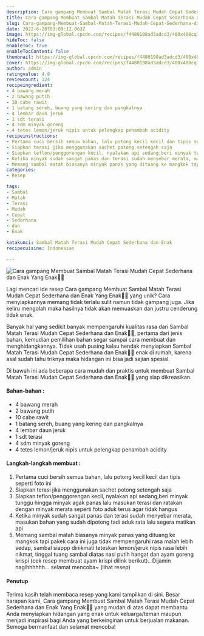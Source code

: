 ```yaml
---
description: Cara gampang Membuat Sambal Matah Terasi Mudah Cepat Sederhana dan Enak Yang Enak"
title: Cara gampang Membuat Sambal Matah Terasi Mudah Cepat Sederhana dan Enak Yang Enak
slug: Cara-gampang-Membuat-Sambal-Matah-Terasi-Mudah-Cepat-Sederhana-dan-Enak-Yang-Enak
date: 2022-6-20T03:09:12.063Z
image: https://img-global.cpcdn.com/recipes/f4480198ad3adcd3/400x400cq70/photo.jpg
hideToc: false
enableToc: true
enableTocContent: false
thumbnail: https://img-global.cpcdn.com/recipes/f4480198ad3adcd3/400x400cq70/photo.jpg
cover: https://img-global.cpcdn.com/recipes/f4480198ad3adcd3/400x400cq70/photo.jpg
author: admin
ratingvalue: 4.8
reviewcount: 124
recipeingredient:
- 4 bawang merah
- 2 bawang putih
- 10 cabe rawit
- 1 batang sereh, buang yang kering dan pangkalnya
- 4 lembar daun jeruk
- 1 sdt terasi
- 4 sdm minyak goreng
- 4 tetes lemon/jeruk nipis untuk pelengkap penambah acidity
recipeinstructions:
- Pertama cuci bersih semua bahan, lalu potong kecil kecil dan tipis seperti foto ini
- Siapkan terasi jika menggunakan sachet potong setengah saja
- Siapkan teflon/penggorengan kecil, nyalakan api sedang,beri minyak tunggu hingga minyak agak panas lalu masukan terasi dan ratakan dengan minyak merata seperti foto aduk terus agar tidak hangus
- Ketika minyak sudah sangat panas dan terasi sudah menyebar merata, masukan bahan yang sudah dipotong tadi aduk rata lalu segera matikan api
- Memang sambal matah biasanya minyak panas yang dituang ke mangkok tapi pakek cara ini juga tidak mempengaruhi rasa malah lebih sedap, sambal siappp dinikmati teteskan lemon/jeruk nipis rasa lebih nikmat, tinggal tuang sambal diatas nasi putih hangat dan ayam goreng krispi (cek resep membuat ayam krispi dilink berikut).. Dijamin nagihhhhhh... selamat mencoba~ (lihat resep)
categories:
- Resep

tags:
- Sambal
- Matah
- Terasi
- Mudah
- Cepat
- Sederhana
- dan
- Enak

katakunci: Sambal Matah Terasi Mudah Cepat Sederhana dan Enak
recipecuisine: Indonesian

---
```


![Cara gampang Membuat Sambal Matah Terasi Mudah Cepat Sederhana dan Enak Yang Enak👩‍🍳](https://img-global.cpcdn.com/recipes/f4480198ad3adcd3/400x400cq70/photo.jpg)

Lagi mencari ide resep Cara gampang Membuat Sambal Matah Terasi Mudah Cepat Sederhana dan Enak Yang Enak👩‍🍳 yang unik? Cara menyiapkannya memang tidak terlalu sulit namun tidak gampang juga. Jika keliru mengolah maka hasilnya tidak akan memuaskan dan justru cenderung tidak enak.

Banyak hal yang sedikit banyak mempengaruhi kualitas rasa dari Sambal Matah Terasi Mudah Cepat Sederhana dan Enak👩‍🍳, pertama dari jenis bahan, kemudian pemilihan bahan segar sampai cara membuat dan menghidangkannya. Tidak usah pusing kalau hendak menyiapkan Sambal Matah Terasi Mudah Cepat Sederhana dan Enak👩‍🍳 enak di rumah, karena asal sudah tahu triknya maka hidangan ini bisa jadi sajian spesial.

Di bawah ini ada beberapa cara mudah dan praktis untuk membuat Sambal Matah Terasi Mudah Cepat Sederhana dan Enak👩‍🍳 yang siap dikreasikan.

<!--inarticleads1-->

#### Bahan-bahan :

- 4 bawang merah
- 2 bawang putih
- 10 cabe rawit
- 1 batang sereh, buang yang kering dan pangkalnya
- 4 lembar daun jeruk
- 1 sdt terasi
- 4 sdm minyak goreng
- 4 tetes lemon/jeruk nipis untuk pelengkap penambah acidity

<!--inarticleads2-->

#### Langkah-langkah membuat :

1. Pertama cuci bersih semua bahan, lalu potong kecil kecil dan tipis seperti foto ini
1. Siapkan terasi jika menggunakan sachet potong setengah saja
1. Siapkan teflon/penggorengan kecil, nyalakan api sedang,beri minyak tunggu hingga minyak agak panas lalu masukan terasi dan ratakan dengan minyak merata seperti foto aduk terus agar tidak hangus
1. Ketika minyak sudah sangat panas dan terasi sudah menyebar merata, masukan bahan yang sudah dipotong tadi aduk rata lalu segera matikan api
1. Memang sambal matah biasanya minyak panas yang dituang ke mangkok tapi pakek cara ini juga tidak mempengaruhi rasa malah lebih sedap, sambal siappp dinikmati teteskan lemon/jeruk nipis rasa lebih nikmat, tinggal tuang sambal diatas nasi putih hangat dan ayam goreng krispi (cek resep membuat ayam krispi dilink berikut).. Dijamin nagihhhhhh... selamat mencoba~ (lihat resep)

#### Penutup

Terima kasih telah membaca resep yang kami tampilkan di sini. Besar harapan kami, Cara gampang Membuat Sambal Matah Terasi Mudah Cepat Sederhana dan Enak Yang Enak👩‍🍳 yang mudah di atas dapat membantu Anda menyiapkan hidangan yang enak untuk keluarga/teman maupun menjadi inspirasi bagi Anda yang berkeinginan untuk berjualan makanan. Semoga bermanfaat dan selamat mencoba!